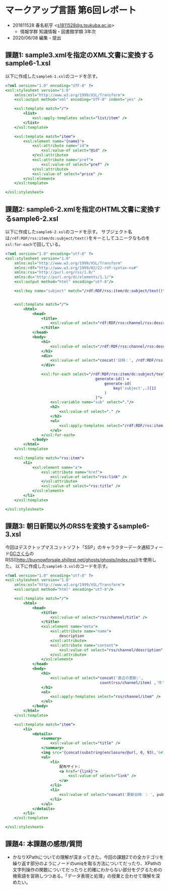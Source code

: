 # マークアップ言語 第6回レポート

- 201811528 春名航亨 <[s1811528@s.tsukuba.ac.jp](mailto:s1811528@s.tsukuba.ac.jp)>
  - 情報学群 知識情報・図書館学類 3年次
- 2020/06/08 編集・提出

## 課題1: sample3.xmlを指定のXML文書に変換するsample6-1.xsl

以下に作成した`sample6-1.xsl`のコードを示す。

```xsl
<?xml version="1.0" encoding="UTF-8" ?>
<xsl:stylesheet version="1.0"
    xmlns:xsl="http://www.w3.org/1999/XSL/Transform">
    <xsl:output method="xml" encoding="UTF-8" indent="yes" />

    <xsl:template match="/">
        <list>
            <xsl:apply-templates select="list/item" />
        </list>
    </xsl:template>

    <xsl:template match="item">
        <xsl:element name="{name}">
            <xsl:attribute name="id">
                <xsl:value-of select="@id" />
            </xsl:attribute>
            <xsl:attribute name="pref">
                <xsl:value-of select="pref" />
            </xsl:attribute>
            <xsl:value-of select="price" />
        </xsl:element>
    </xsl:template>

</xsl:stylesheet>
```

## 課題2: sample6-2.xmlを指定のHTML文書に変換するsample6-2.xsl

以下に作成した`sample6-2.xsl`のコードを示す。
サブジェクト名は`/rdf:RDF/rss:item/dc:subject/text()`をキーとしてユニークなものを`xsl:for-each`で回している。

```xsl
<?xml version="1.0" encoding="utf-8" ?>
<xsl:stylesheet version="1.0"
    xmlns:xsl="http://www.w3.org/1999/XSL/Transform"
    xmlns:rdf="http://www.w3.org/1999/02/22-rdf-syntax-ns#"
    xmlns:rss="http://purl.org/rss/1.0/"
    xmlns:dc="http://purl.org/dc/elements/1.1/">
    <xsl:output method="html" encoding="utf-8"/>

    <xsl:key name="subject" match="/rdf:RDF/rss:item/dc:subject/text()" use="." />


    <xsl:template match="/">
        <html>
            <head>
                <title>
                    <xsl:value-of select="rdf:RDF/rss:channel/rss:description" />
                </title>
            </head>
            <body>
                <h1>
                    <xsl:value-of select="/rdf:RDF/rss:channel/rss:description" />
                </h1>
                <div>
                    <xsl:value-of select="concat('日時：', /rdf:RDF/rss:channel/dc:date)" />
                </div>

                <xsl:for-each select="/rdf:RDF/rss:item/dc:subject/text()[
                                        generate-id() =
                                            generate-id(
                                                key('subject',.)[1]
                                            )
                                        ]">
                    <xsl:variable name="sub" select="."/>
                    <h2>
                        <xsl:value-of select="." />
                    </h2>
                    <ul>
                        <xsl:apply-templates select="/rdf:RDF/rss:item[dc:subject = $sub]" />
                    </ul>
                </xsl:for-each>
            </body>
        </html>
    </xsl:template>

    <xsl:template match="rss:item">
        <li>
            <xsl:element name="a">
                <xsl:attribute name="href">
                    <xsl:value-of select="rss:link" />
                </xsl:attribute>
                <xsl:value-of select="rss:title" />
            </xsl:element>
        </li>
    </xsl:template>

</xsl:stylesheet>
```

## 課題3: 朝日新聞以外のRSSを変換するsample6-3.xsl

今回はデスクトップマスコットソフト「SSP」のキャラクターデータ通知フィード[GCさくら]のRSS([http://buynowforsale.shillest.net/ghosts/ghosts/index.rss])を使用した。
以下に作成した`sample6-3.xsl`のコードを示す。

```xsl
<?xml version="1.0" encoding="utf-8" ?>
<xsl:stylesheet version="1.0" 
    xmlns:xsl="http://www.w3.org/1999/XSL/Transform">
    <xsl:output method="html" encoding="utf-8"/>

    <xsl:template match="/">
        <html>
            <head>
                <title>
                    <xsl:value-of select="rss/channel/title" />
                </title>
                <xsl:element name="meta">
                    <xsl:attribute name="name">
                        description
                    </xsl:attribute>
                    <xsl:attribute name="content">
                        <xsl:value-of select="rss/channel/description" />
                    </xsl:attribute>
                </xsl:element>
            </head>
            <body>
                <h1>
                    <xsl:value-of select="concat('直近の更新:',
                                          count(rss/channel/item) ,'件')" />
                </h1>
                <ol>
                    <xsl:apply-templates select="rss/channel/item" />
                </ol>
            </body>
        </html>
    </xsl:template>

    <xsl:template match="item">
        <li>
            <details>
                <summary>
                    <xsl:value-of select="title" />
                </summary>
                <img src="{concat(substring(enclosure/@url, 0, 93),'&#38;surface=0')}" />
                <ul>
                    <li>
                        配布サイト:
                        <a href="{link}">
                            <xsl:value-of select="link" />
                        </a>
                    </li>
                    <li>
                        <xsl:value-of select="concat('更新日時　: ', pubDate)" />
                    </li>
                </ul>
            </details>
        </li>
    </xsl:template>

</xsl:stylesheet>
```

## 課題4: 本課題の感想/質問

- かなりXPathについての理解が深まってきた。今回の課題2での全カテゴリを繰り返す部分のようにノードのuniqを取る方法についてだったり、XPathの文字列操作の関数についてだったりと的確にわからない部分をググるための検索語を習熟しつつある。「データ表現と処理」の授業と合わせて理解を深めたい。

[GCさくら]: http://buynowforsale.shillest.net/ghosts/about.html
[http://buynowforsale.shillest.net/ghosts/ghosts/index.rss]: http://buynowforsale.shillest.net/ghosts/ghosts/index.rss
